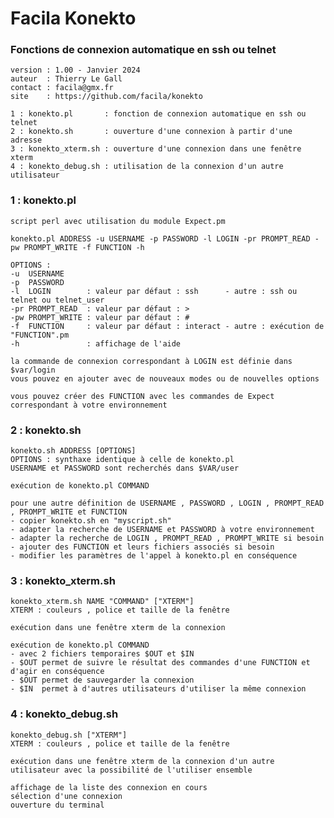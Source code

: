 # Facila Konekto
### Fonctions de connexion automatique en ssh ou telnet
    version : 1.00 - Janvier 2024
    auteur  : Thierry Le Gall
    contact : facila@gmx.fr
    site    : https://github.com/facila/konekto

    1 : konekto.pl       : fonction de connexion automatique en ssh ou telnet
    2 : konekto.sh       : ouverture d'une connexion à partir d'une adresse
    3 : konekto_xterm.sh : ouverture d'une connexion dans une fenêtre xterm
    4 : konekto_debug.sh : utilisation de la connexion d'un autre utilisateur

### 1 : konekto.pl
    script perl avec utilisation du module Expect.pm
    
    konekto.pl ADDRESS -u USERNAME -p PASSWORD -l LOGIN -pr PROMPT_READ -pw PROMPT_WRITE -f FUNCTION -h
    
    OPTIONS :
    -u  USERNAME
    -p  PASSWORD
    -l  LOGIN        : valeur par défaut : ssh      - autre : ssh ou telnet ou telnet_user
    -pr PROMPT_READ  : valeur par défaut : >
    -pw PROMPT_WRITE : valeur par défaut : # 
    -f  FUNCTION     : valeur par défaut : interact - autre : exécution de "FUNCTION".pm
    -h               : affichage de l'aide

    la commande de connexion correspondant à LOGIN est définie dans $var/login
    vous pouvez en ajouter avec de nouveaux modes ou de nouvelles options 

    vous pouvez créer des FUNCTION avec les commandes de Expect correspondant à votre environnement

### 2 : konekto.sh
    konekto.sh ADDRESS [OPTIONS]
    OPTIONS : synthaxe identique à celle de konekto.pl
    USERNAME et PASSWORD sont recherchés dans $VAR/user

    exécution de konekto.pl COMMAND

    pour une autre définition de USERNAME , PASSWORD , LOGIN , PROMPT_READ , PROMPT_WRITE et FUNCTION
    - copier konekto.sh en "myscript.sh"
    - adapter la recherche de USERNAME et PASSWORD à votre environnement
    - adapter la recherche de LOGIN , PROMPT_READ , PROMPT_WRITE si besoin
    - ajouter des FUNCTION et leurs fichiers associés si besoin
    - modifier les paramètres de l'appel à konekto.pl en conséquence

### 3 : konekto_xterm.sh
    konekto_xterm.sh NAME "COMMAND" ["XTERM"]
    XTERM : couleurs , police et taille de la fenêtre

    exécution dans une fenêtre xterm de la connexion

    exécution de konekto.pl COMMAND
    - avec 2 fichiers temporaires $OUT et $IN
    - $OUT permet de suivre le résultat des commandes d'une FUNCTION et d'agir en conséquence
    - $OUT permet de sauvegarder la connexion
    - $IN  permet à d'autres utilisateurs d'utiliser la même connexion

### 4 : konekto_debug.sh
    konekto_debug.sh ["XTERM"]
    XTERM : couleurs , police et taille de la fenêtre

    exécution dans une fenêtre xterm de la connexion d'un autre utilisateur avec la possibilité de l'utiliser ensemble

    affichage de la liste des connexion en cours 
    sélection d'une connexion
    ouverture du terminal
